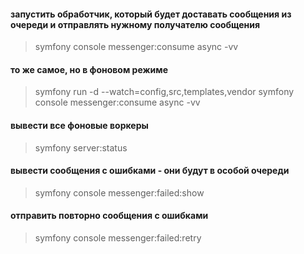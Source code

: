 #### запустить обработчик, который будет доставать сообщения из очереди и отправлять нужному получателю сообщения

> symfony console messenger:consume async -vv

#### то же самое, но в фоновом режиме

> symfony run -d --watch=config,src,templates,vendor symfony console messenger:consume async -vv

#### вывести все фоновые воркеры

> symfony server:status

#### вывести сообщения с ошибками - они будут в особой очереди

> symfony console messenger:failed:show

#### отправить повторно сообщения с ошибками

> symfony console messenger:failed:retry

